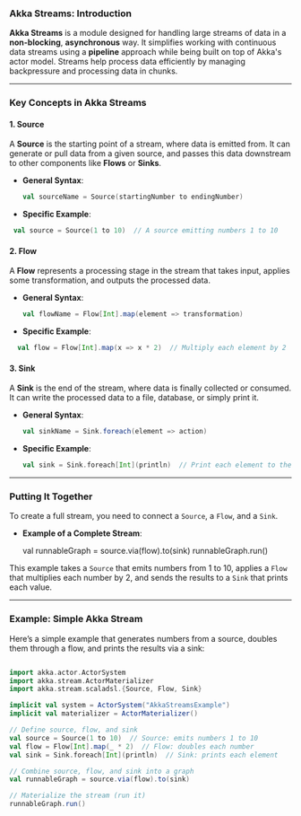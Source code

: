 ### Akka Streams: Introduction

**Akka Streams** is a module designed for handling large streams of data in a **non-blocking**, **asynchronous** way. It simplifies working with continuous data streams using a **pipeline** approach while being built on top of Akka's actor model. Streams help process data efficiently by managing backpressure and processing data in chunks.

---

### Key Concepts in Akka Streams

#### 1. **Source**

A **Source** is the starting point of a stream, where data is emitted from. It can generate or pull data from a given source, and passes this data downstream to other components like **Flows** or **Sinks**.

- **General Syntax**:
  ```scala
  val sourceName = Source(startingNumber to endingNumber)
  ```

- **Specific Example**:
 ```scala
  val source = Source(1 to 10)  // A source emitting numbers 1 to 10
  ```

#### 2. **Flow**

A **Flow** represents a processing stage in the stream that takes input, applies some transformation, and outputs the processed data.

- **General Syntax**:
  ```scala
  val flowName = Flow[Int].map(element => transformation)
  ```

- **Specific Example**:
```scala
  val flow = Flow[Int].map(x => x * 2)  // Multiply each element by 2
  ```

#### 3. **Sink**

A **Sink** is the end of the stream, where data is finally collected or consumed. It can write the processed data to a file, database, or simply print it.

- **General Syntax**:
  ```scala
  val sinkName = Sink.foreach(element => action)
  ```

- **Specific Example**:
  ```scala
  val sink = Sink.foreach[Int](println)  // Print each element to the console
  ```

---

### Putting It Together

To create a full stream, you need to connect a `Source`, a `Flow`, and a `Sink`.

- **Example of a Complete Stream**:
  >>>
  val runnableGraph = source.via(flow).to(sink)
  runnableGraph.run()
  >>>

This example takes a `Source` that emits numbers from 1 to 10, applies a `Flow` that multiplies each number by 2, and sends the results to a `Sink` that prints each value.

---

### Example: Simple Akka Stream
Here’s a simple example that generates numbers from a source, doubles them through a flow, and prints the results via a sink:

```scala

import akka.actor.ActorSystem
import akka.stream.ActorMaterializer
import akka.stream.scaladsl.{Source, Flow, Sink}

implicit val system = ActorSystem("AkkaStreamsExample")
implicit val materializer = ActorMaterializer()

// Define source, flow, and sink
val source = Source(1 to 10)  // Source: emits numbers 1 to 10
val flow = Flow[Int].map(_ * 2)  // Flow: doubles each number
val sink = Sink.foreach[Int](println)  // Sink: prints each element

// Combine source, flow, and sink into a graph
val runnableGraph = source.via(flow).to(sink)

// Materialize the stream (run it)
runnableGraph.run()
```